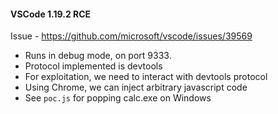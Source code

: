#### VSCode 1.19.2 RCE

Issue - https://github.com/microsoft/vscode/issues/39569

- Runs in debug mode, on port 9333.
- Protocol implemented is devtools
- For exploitation, we need to interact with devtools protocol
- Using Chrome, we can inject arbitrary javascript code
- See `poc.js` for popping calc.exe on Windows